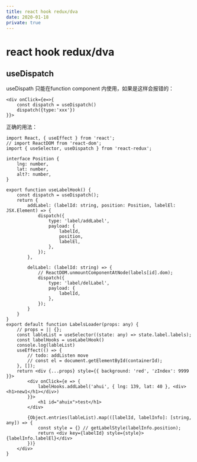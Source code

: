 ```yaml
---
title: react hook redux/dva
date: 2020-01-18
private: true
---
```

# react hook redux/dva

## useDispatch
useDispath 只能在function component 内使用，如果是这样会报错的：

    <div onClick={e=>{ 
        const dispatch = useDispatch()
        dispatch({type:'xxx'})
    }}>

正确的用法：


    import React, { useEffect } from 'react';
    // import ReactDOM from 'react-dom';
    import { useSelector, useDispatch } from 'react-redux';

    interface Position {
        lng: number,
        lat: number,
        alt?: number,
    }

    export function useLabelHook() {
        const dispatch = useDispatch();
        return {
            addLabel: (labelId: string, position: Position, labelEl: JSX.Element) => {
                dispatch({
                    type: 'label/addLabel',
                    payload: {
                        labelId,
                        position,
                        labelEl,
                    },
                });
            },

            delLabel: (labelId: string) => {
                // ReactDOM.unmountComponentAtNode(labels[id].dom);
                dispatch({
                    type: 'label/delLabel',
                    payload: {
                        labelId,
                    },
                });
            }
        }
    }
    export default function LabelsLoader(props: any) {
        // props = || {};
        const lableList = useSelector((state: any) => state.label.labels);
        const labelHooks = useLabelHook()
        console.log(lableList)
        useEffect(() => {
            // todo: addListen move
            // const el = document.getElementById(containerId);
        }, []);
        return <div {...props} style={{ background: 'red', 'zIndex': 9999 }}>
            <div onClick={e => {
                labelHooks.addLabel('ahui', { lng: 139, lat: 40 }, <div><h1>new1</h1></div>)
            }}>
                <h1 id="ahuix">test</h1>
            </div>

            {Object.entries(lableList).map(([labelId, labelInfo]: [string, any]) => {
                const style = {} // getLabelStyle(labelInfo.position);
                return <div key={labelId} style={style}>{labelInfo.labelEl}</div>
            })}
        </div>
    }
